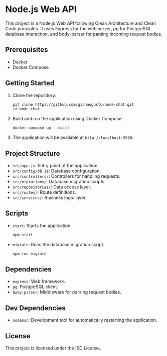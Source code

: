 # Node.js Web API

This project is a Node.js Web API following Clean Architecture and Clean Code principles. It uses Express for the web server, pg for PostgreSQL database interaction, and body-parser for parsing incoming request bodies.

## Prerequisites

- Docker
- Docker Compose

## Getting Started

1. Clone the repository:
   ```sh
   git clone https://github.com/gianaugusto/node-chat.git
   cd node-chat
   ```

2. Build and run the application using Docker Compose:
   ```sh
   docker-compose up --build
   ```

3. The application will be available at `http://localhost:5500`.

## Project Structure

- `src/app.js`: Entry point of the application.
- `src/config/db.js`: Database configuration.
- `src/controllers/`: Controllers for handling requests.
- `src/migrations/`: Database migration scripts.
- `src/repositories/`: Data access layer.
- `src/routes/`: Route definitions.
- `src/services/`: Business logic layer.

## Scripts

- `start`: Starts the application.
  ```sh
  npm start
  ```
- `migrate`: Runs the database migration script.
  ```sh
  npm run migrate
  ```

## Dependencies

- `express`: Web framework.
- `pg`: PostgreSQL client.
- `body-parser`: Middleware for parsing request bodies.

## Dev Dependencies

- `nodemon`: Development tool for automatically restarting the application.

## License

This project is licensed under the ISC License.
